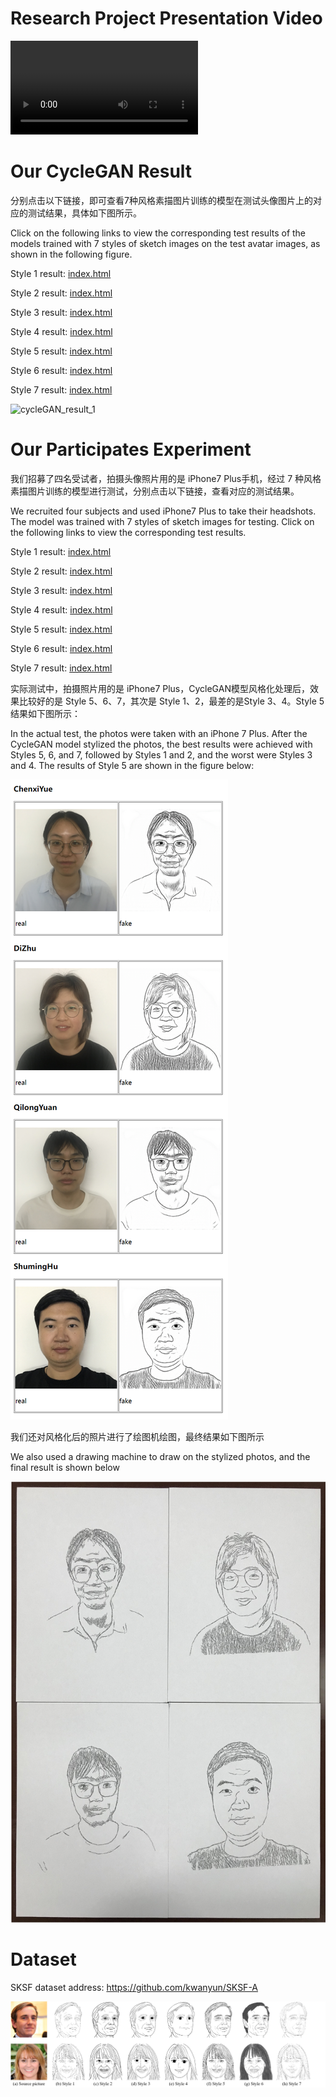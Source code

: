 # Research Project Presentation Video

<video src="ICRA_video.mp4"></video>





# Our CycleGAN Result

分别点击以下链接，即可查看7种风格素描图片训练的模型在测试头像图片上的对应的测试结果，具体如下图所示。

Click on the following links to view the corresponding test results of the models trained with 7 styles of sketch images on the test avatar images, as shown in the following figure.

Style 1 result: [index.html](result_SKSF_test\results_SKSF_photo2sketch_1-face-test\SKSF_photo2sketch_1\test_latest\index.html) 

Style 2 result: [index.html](result_SKSF_test\results_SKSF_photo2sketch_2-face-test\SKSF_photo2sketch_2\test_latest\index.html) 


Style 3 result: [index.html](result_SKSF_test\results_SKSF_photo2sketch_3-face-test\SKSF_photo2sketch_3\test_latest\index.html) 

Style 4 result: [index.html](result_SKSF_test\results_SKSF_photo2sketch_4-face-test\SKSF_photo2sketch_4\test_latest\index.html) 

Style 5 result: [index.html](result_SKSF_test\results_SKSF_photo2sketch_5-face-test\SKSF_photo2sketch_5\test_latest\index.html) 

Style 6 result: [index.html](result_SKSF_test\results_SKSF_photo2sketch_6-face-test\SKSF_photo2sketch_6\test_latest\index.html) 

Style 7 result: [index.html](result_SKSF_test\results_SKSF_photo2sketch_7-face-test\SKSF_photo2sketch_7\test_latest\index.html) 



![cycleGAN_result_1](readme.assets/cycleGAN_result_1.jpg)





# Our Participates Experiment

我们招募了四名受试者，拍摄头像照片用的是 iPhone7 Plus手机，经过 7 种风格素描图片训练的模型进行测试，分别点击以下链接，查看对应的测试结果。

We recruited four subjects and used iPhone7 Plus to take their headshots. The model was trained with 7 styles of sketch images for testing. Click on the following links to view the corresponding test results.

Style 1 result: [index.html](result_face_304_iphone\results_SKSF_photo2sketch_1-face-304\SKSF_photo2sketch_1\test_latest\index.html) 

Style 2 result: [index.html](result_face_304_iphone\results_SKSF_photo2sketch_2-face-304\SKSF_photo2sketch_2\test_latest\index.html) 

Style 3 result: [index.html](result_face_304_iphone\results_SKSF_photo2sketch_3-face-304\SKSF_photo2sketch_3\test_latest\index.html) 

Style 4 result: [index.html](result_face_304_iphone\results_SKSF_photo2sketch_4-face-304\SKSF_photo2sketch_4\test_latest\index.html) 

Style 5 result: [index.html](result_face_304_iphone\results_SKSF_photo2sketch_5-face-304\SKSF_photo2sketch_5\test_latest\index.html) 

Style 6 result: [index.html](result_face_304_iphone\results_SKSF_photo2sketch_6-face-304\SKSF_photo2sketch_6\test_latest\index.html) 

Style 7 result: [index.html](result_face_304_iphone\results_SKSF_photo2sketch_7-face-304\SKSF_photo2sketch_7\test_latest\index.html) 



实际测试中，拍摄照片用的是 iPhone7 Plus，CycleGAN模型风格化处理后，效果比较好的是 Style 5、6、7，其次是 Style 1、2，最差的是Style 3、4。Style 5 结果如下图所示：

In the actual test, the photos were taken with an iPhone 7 Plus. After the CycleGAN model stylized the photos, the best results were achieved with Styles 5, 6, and 7, followed by Styles 1 and 2, and the worst were Styles 3 and 4. The results of Style 5 are shown in the figure below:

![image-20240914180419002](readme.assets/image-20240914180419002.png)



我们还对风格化后的照片进行了绘图机绘图，最终结果如下图所示

We also used a drawing machine to draw on the stylized photos, and the final result is shown below

![our_drawing_machine_result_1](readme.assets/our_drawing_machine_result_1.jpg)





# Dataset

SKSF dataset address: https://github.com/kwanyun/SKSF-A

![demo](readme.assets/demo.png)









